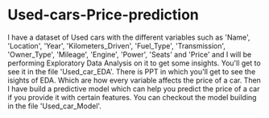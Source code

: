 # Used-cars-Price-prediction
I have a dataset of Used cars with the different variables such as 'Name', 'Location', 'Year', 'Kilometers_Driven', 'Fuel_Type', 'Transmission', 'Owner_Type', 'Mileage', 'Engine', 'Power', 'Seats' and 'Price' and I will be performing Exploratory Data Analysis on it to get some insights. You'll get to see it in the file 'Used_car_EDA'.
There is PPT in which you'll get to see the isights of EDA. Which are how every variable affects the price of a car.
Then I have build a predictive model which can help you predict the price of a car if you provide it with certain features.
You can checkout the model building in the file 'Used_car_Model'.

